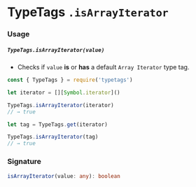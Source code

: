 # TypeTags `.isArrayIterator`

### Usage

##### `TypeTags.isArrayIterator(value)`

- Checks if `value` **is** or **has** a default `Array Iterator` type tag.

```js
const { TypeTags } = require('typetags')

let iterator = [][Symbol.iterator]()

TypeTags.isArrayIterator(iterator)
// → true

let tag = TypeTags.get(iterator)

TypeTags.isArrayIterator(tag)
// → true
```

### Signature

```ts
isArrayIterator(value: any): boolean
```
